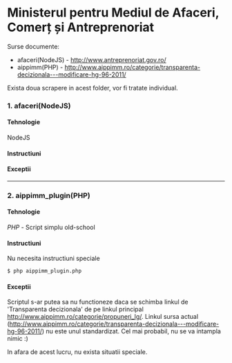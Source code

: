 # Ministerul pentru Mediul de Afaceri, Comerț și Antreprenoriat
Surse documente: 

* afaceri(NodeJS) - http://www.antreprenoriat.gov.ro/
* aippimm(PHP) - http://www.aippimm.ro/categorie/transparenta-decizionala---modificare-hg-96-2011/

Exista doua scrapere in acest folder, vor fi tratate individual.
### 1. afaceri(NodeJS)
#### Tehnologie
NodeJS
#### Instructiuni

#### Exceptii

--------------------------------------------------
### 2. aippimm_plugin(PHP)
#### Tehnologie
*PHP* - Script simplu old-school
#### Instructiuni
Nu necesita instructiuni speciale

```bash
$ php aippimm_plugin.php
```
#### Exceptii
Scriptul s-ar putea sa nu functioneze daca se schimba linkul de 
'Transparenta decizionala' de pe linkul principal http://www.aippimm.ro/categorie/propuneri_lg/.
Linkul sursa actual (http://www.aippimm.ro/categorie/transparenta-decizionala---modificare-hg-96-2011/) 
nu este unul standardizat. Cel mai probabil, nu se va intampla nimic :)

In afara de acest lucru, nu exista situatii speciale.